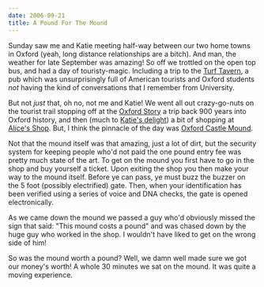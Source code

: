 ```yaml
---
date: 2006-09-21
title: A Pound For The Mound
---
```

Sunday saw me and Katie meeting half-way between our two home towns in Oxford (yeah, long distance relationships are a bitch). And man, the weather for late September was amazing! So off we trottled on the open top bus, and had a day of touristy-magic. Including a trip to the [Turf Tavern](http://www.theturftavern.co.uk/), a pub which was unsurprisingly full of American tourists and Oxford students *not* having the kind of conversations that I remember from University. 

But not _just_ that, oh no, not me and Katie! We went all out crazy-go-nuts on the tourist trail stopping off at the [Oxford Story](http://www.oxfordstory.co.uk) a trip back 900 years into Oxford history, and then (much to [Katie's delight](http://www.flickr.com/photos/roobottom/248933596/)) a bit of shopping at [Alice's Shop](http://www.sheepshop.com). But, I think the pinnacle of the day was [Oxford Castle Mound](http://www.flickr.com/photos/roobottom/246535043/). 

Not that the mound itself was that amazing, just a lot of dirt, but the security system for keeping people who'd not paid the one pound entry fee was pretty much state of the art. To get on the mound you first have to go in the shop and buy yourself a ticket. Upon exiting the shop you then make your way to the mound itself. Before ye can pass, ye must buzz the buzzer on the 5 foot (possibly electrified) gate. Then, when your identification has been verified using a series of voice and DNA checks, the gate is opened electronically. 

As we came down the mound we passed a guy who'd obviously missed the sign that said: "This mound costs a pound" and was chased down by the huge guy who worked in the shop. I wouldn't have liked to get on the wrong side of him! 

So was the mound worth a pound? Well, we damn well made sure we got our money's worth! A whole 30 minutes we sat on the mound. It was quite a moving experience.